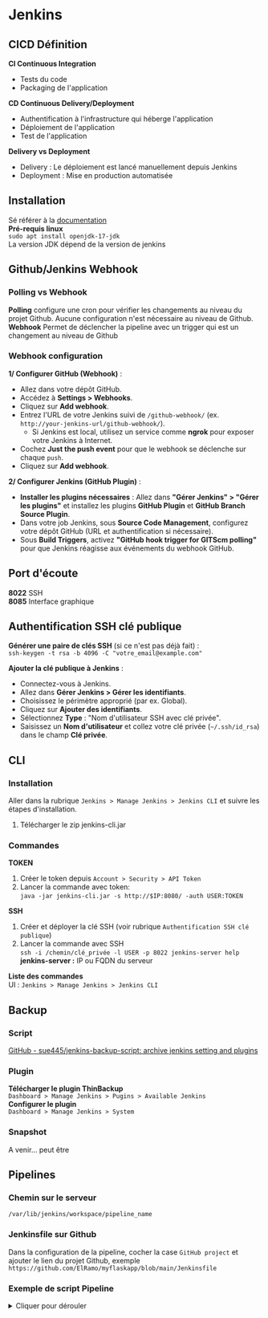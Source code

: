# Jenkins
## CICD Définition

**CI Continuous Integration**   
- Tests du code   
- Packaging de l'application  

**CD Continuous Delivery/Deployment**  
- Authentification à l'infrastructure qui héberge l'application   
- Déploiement de l'application  
- Test de l'application  

**Delivery vs Deployment**  
- Delivery : Le déploiement est lancé manuellement depuis Jenkins  
- Deployment : Mise en production automatisée    

## Installation
Sé référer à la [documentation](https://www.jenkins.io/doc/book/installing)   
**Pré-requis linux**   
`sudo apt install openjdk-17-jdk`  
La version JDK dépend de la version de jenkins  

## Github/Jenkins Webhook  

### Polling vs Webhook  
**Polling** configure une cron pour vérifier les changements au niveau du projet Github. Aucune configuration n'est nécessaire au niveau de Github.  
**Webhook** Permet de déclencher la pipeline avec un trigger qui est un changement au niveau de Github

### Webhook configuration  
**1/ Configurer GitHub (Webhook)** :  
- Allez dans votre dépôt GitHub.  
- Accédez à **Settings > Webhooks**.  
- Cliquez sur **Add webhook**.  
- Entrez l'URL de votre Jenkins suivi de `/github-webhook/` (ex. `http://your-jenkins-url/github-webhook/`).  
    - Si Jenkins est local, utilisez un service comme **ngrok** pour exposer votre Jenkins à Internet. 
- Cochez **Just the push event** pour que le webhook se déclenche sur chaque `push`.  
- Cliquez sur **Add webhook**.  

**2/ Configurer Jenkins (GitHub Plugin)** :  

- **Installer les plugins nécessaires** : Allez dans **"Gérer Jenkins" > "Gérer les plugins"** et installez les plugins **GitHub Plugin** et **GitHub Branch Source Plugin**.  
- Dans votre job Jenkins, sous **Source Code Management**, configurez votre dépôt GitHub (URL et authentification si nécessaire).  
- Sous **Build Triggers**, activez **"GitHub hook trigger for GITScm polling"** pour que Jenkins réagisse aux événements du webhook GitHub.  

## Port d'écoute  
**8022** SSH  
**8085** Interface graphique

## Authentification SSH clé publique  
**Générer une paire de clés SSH** (si ce n'est pas déjà fait) :  
`ssh-keygen -t rsa -b 4096 -C "votre_email@example.com"`  

**Ajouter la clé publique à Jenkins** :   
- Connectez-vous à Jenkins.  
- Allez dans **Gérer Jenkins > Gérer les identifiants**.  
- Choisissez le périmètre approprié (par ex. Global).  
- Cliquez sur **Ajouter des identifiants**.  
- Sélectionnez **Type** : "Nom d'utilisateur SSH avec clé privée".  
- Saisissez un **Nom d'utilisateur** et collez votre clé privée (`~/.ssh/id_rsa`) dans le champ **Clé   privée**.  
## CLI  
### Installation  
Aller dans la rubrique `Jenkins > Manage Jenkins > Jenkins CLI` et suivre les étapes d'installation.  
1. Télécharger le zip jenkins-cli.jar  
### Commandes
**TOKEN**  
1. Créer le token depuis `Account > Security > API Token`   
2. Lancer la commande avec token:  
`java -jar jenkins-cli.jar -s http://$IP:8080/ -auth USER:TOKEN`  

**SSH**  
1. Créer et déployer la clé SSH (voir rubrique `Authentification SSH clé publique`)  
2. Lancer la commande avec SSH  
   `ssh -i /chemin/clé_privée -l USER -p 8022 jenkins-server help`  
   **jenkins-server :** IP ou FQDN du serveur  
   
**Liste des commandes**  
 UI : `Jenkins > Manage Jenkins > Jenkins CLI`  

## Backup  
### Script
[GitHub - sue445/jenkins-backup-script: archive jenkins setting and plugins](https://github.com/sue445/jenkins-backup-script)  
### Plugin
**Télécharger le plugin ThinBackup**  
`Dashboard > Manage Jenkins > Pugins > Available Jenkins`  
**Configurer le plugin**  
`Dashboard > Manage Jenkins > System`  
### Snapshot   
A venir… peut être   

## Pipelines  
### Chemin sur le serveur  
`/var/lib/jenkins/workspace/pipeline_name`  
### Jenkinsfile sur Github  
Dans la configuration de la pipeline, cocher la case `GitHub project` et ajouter le lien du projet Github, exemple `https://github.com/ElRamo/myflaskapp/blob/main/Jenkinsfile`  

### Exemple de script Pipeline  
<details> 
<summary>Cliquer pour dérouler</summary> 
```
pipeline {  
  agent { docker { image 'python:3.8' } }  
  stages {  
    stage('build') {  
      steps {  
			sh 'python -m venv .venv'  
			sh '''  
				. .venv/bin/activate  
				pip install -r requirements.txt  
			 
			'''  
        
      }  
    }  
    stage('test') {  
      steps {  
			sh '''  
				. .venv/bin/activate  
				pytest --junit-xml test-reports/results.xml application_test.py  
				  
			'''  
         
      }  
      post {  
        always {  
          junit 'test-reports/*.xml'  
        }  
      }      
    }  
  }  
}   
```
</details>  
## Référence cours
[Coursera : Jenkins for Beginners](https://www.coursera.org/learn/jenkins-for-beginners)


